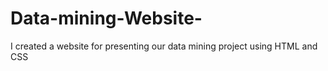 # Data-mining-Website-
I created a website for presenting our data mining project using HTML and CSS

